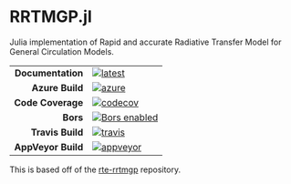 # RRTMGP.jl

Julia implementation of Rapid and accurate Radiative Transfer Model for General Circulation Models.

|||
|---------------------:|:----------------------------------------------|
| **Documentation**    | [![latest][docs-latest-img]][docs-latest-url] |
| **Azure Build**      | [![azure][azure-img]][azure-url]              |
| **Code Coverage**    | [![codecov][codecov-img]][codecov-url]        |
| **Bors**             | [![Bors enabled][bors-img]][bors-url]         |
| **Travis Build**     | [![travis][travis-img]][travis-url]           |
| **AppVeyor Build**   | [![appveyor][appveyor-img]][appveyor-url]     |

[docs-latest-img]: https://img.shields.io/badge/docs-latest-blue.svg
[docs-latest-url]: https://climate-machine.github.io/RRTMGP.jl/latest/

[azure-img]: https://dev.azure.com/climate-machine/RRTMGP.jl/_apis/build/status/climate-machine.RRTMGP.jl?branchName=master
[azure-url]: https://dev.azure.com/climate-machine/RRTMGP.jl/_build/latest?definitionId=1&branchName=master

[codecov-img]: https://codecov.io/gh/climate-machine/RRTMGP.jl/branch/master/graph/badge.svg
[codecov-url]: https://codecov.io/gh/climate-machine/RRTMGP.jl

[bors-img]: https://bors.tech/images/badge_small.svg
[bors-url]: https://app.bors.tech/repositories/20449

[travis-img]: https://travis-ci.org/climate-machine/RRTMGP.jl.svg?branch=master
[travis-url]: https://travis-ci.org/climate-machine/RRTMGP.jl

[appveyor-img]: https://ci.appveyor.com/api/projects/status/c6eykd0w94pmyjt8/branch/master?svg=true
[appveyor-url]: https://ci.appveyor.com/project/climate-machine/rrtmgp-jl/branch/master

This is based off of the [rte-rrtmgp](https://github.com/RobertPincus/rte-rrtmgp) repository.
